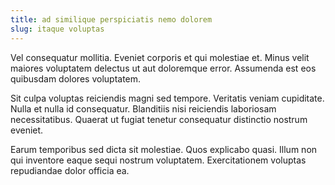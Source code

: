 ```yaml
---
title: ad similique perspiciatis nemo dolorem
slug: itaque voluptas
---
```


Vel consequatur mollitia. Eveniet corporis et qui molestiae et. Minus velit maiores voluptatem delectus ut aut doloremque error. Assumenda est eos quibusdam dolores voluptatem.

Sit culpa voluptas reiciendis magni sed tempore. Veritatis veniam cupiditate. Nulla et nulla id consequatur. Blanditiis nisi reiciendis laboriosam necessitatibus. Quaerat ut fugiat tenetur consequatur distinctio nostrum eveniet.

Earum temporibus sed dicta sit molestiae. Quos explicabo quasi. Illum non qui inventore eaque sequi nostrum voluptatem. Exercitationem voluptas repudiandae dolor officia ea.
